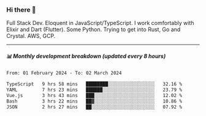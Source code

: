 ### Hi there 👋

Full Stack Dev. Eloquent in JavaScript/TypeScript. I work comfortably with Elixir and Dart (Flutter). Some Python. Trying to get into Rust, Go and Crystal. AWS, GCP.

***

##### 📊 Monthly development breakdown (updated every 8 hours)

<!--START_SECTION:waka-->

```txt
From: 01 February 2024 - To: 02 March 2024

TypeScript   9 hrs 58 mins   ████████░░░░░░░░░░░░░░░░░   32.16 %
YAML         7 hrs 23 mins   ██████░░░░░░░░░░░░░░░░░░░   23.79 %
Vue.js       3 hrs 43 mins   ███░░░░░░░░░░░░░░░░░░░░░░   12.02 %
Bash         3 hrs 22 mins   ██▓░░░░░░░░░░░░░░░░░░░░░░   10.86 %
JSON         2 hrs 27 mins   ██░░░░░░░░░░░░░░░░░░░░░░░   07.92 %
```

<!--END_SECTION:waka-->
